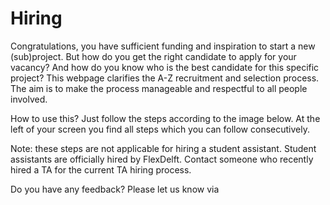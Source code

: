 # Hiring
<!-- nog doen: plaatje toevoegen, mailadres of contactadres erbij -->

Congratulations, you have sufficient funding and inspiration to start a new (sub)project. But how do you get the right candidate to apply for your vacancy? And how do you know who is the best candidate for this specific project? This webpage clarifies the A-Z recruitment and selection process. The aim is to make the process manageable and respectful to all people involved. 

How to use this? Just follow the steps according to the image below. At the left of your screen you find all steps which you can follow consecutively.

<!-- ![Alt text](URL or path to the image) -->

Note: these steps are not applicable for hiring a student assistant. Student assistants are officially hired by FlexDelft. Contact someone who recently hired a TA for the current TA hiring process. 

Do you have any feedback? Please let us know via 
<!-- MAILADRES?  -->